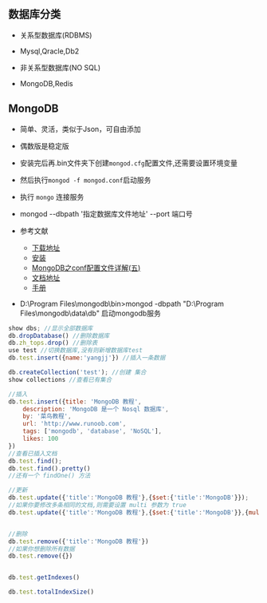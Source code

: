 ## 数据库分类
* 关系型数据库(RDBMS)
 - Mysql,Qracle,Db2
* 非关系型数据库(NO SQL)
 - MongoDB,Redis

## MongoDB
* 简单、灵活，类似于Json，可自由添加
* 偶数版是稳定版
* 安装完后再.bin文件夹下创建`mongod.cfg`配置文件,还需要设置环境变量
* 然后执行`mongod -f mongod.conf`启动服务
* 执行 `mongo` 连接服务
* mongod --dbpath '指定数据库文件地址'  --port 端口号
* 参考文献
  - [下载地址](http://dl.mongodb.org/dl/win32/x86_64)
  - [安装](https://www.cnblogs.com/damon-/p/9144320.html)
  - [MongoDB之conf配置文件详解(五)](https://www.cnblogs.com/cwp-bg/p/9479945.html)
  - [文档地址](https://docs.mongodb.com)
  - [手册](http://www.shouce.ren/api/view/a/6191)

* D:\Program Files\mongodb\bin>mongod -dbpath "D:\Program Files\mongodb\data\db" 启动mongodb服务
```js
show dbs; //显示全部数据库
db.dropDatabase() //删除数据库
db.zh_tops.drop() //删除表
use test //切换数据库,没有则新增数据库test
db.test.insert({name:'yangjj'}) //插入一条数据

db.createCollection('test'); //创建 集合
show collections //查看已有集合

//插入
db.test.insert({title: 'MongoDB 教程', 
    description: 'MongoDB 是一个 Nosql 数据库',
    by: '菜鸟教程',
    url: 'http://www.runoob.com',
    tags: ['mongodb', 'database', 'NoSQL'],
    likes: 100
})
//查看已插入文档
db.test.find();
db.test.find().pretty()
//还有一个 findOne() 方法

//更新
db.test.update({'title':'MongoDB 教程'},{$set:{'title':'MongoDB'}});
//如果你要修改多条相同的文档,则需要设置 multi 参数为 true
db.test.update({'title':'MongoDB 教程'},{$set:{'title':'MongoDB'}},{multi:true})


//删除
db.test.remove({'title':'MongoDB 教程'})
//如果你想删除所有数据
db.test.remove({})


db.test.getIndexes()

db.test.totalIndexSize()

```